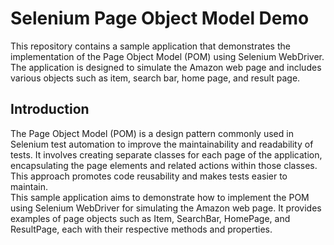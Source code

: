 # Selenium Page Object Model Demo
This repository contains a sample application that demonstrates the implementation of the Page Object Model (POM) using Selenium WebDriver. 
The application is designed to simulate the Amazon web page and includes various objects such as item, search bar, home page, and result page.
## Introduction
The Page Object Model (POM) is a design pattern commonly used in Selenium test automation to improve the maintainability and readability of tests. 
It involves creating separate classes for each page of the application, encapsulating the page elements and related actions within those classes. This approach promotes code reusability and makes tests easier to maintain.
<br>
This sample application aims to demonstrate how to implement the POM using Selenium WebDriver for simulating the Amazon web page. 
It provides examples of page objects such as Item, SearchBar, HomePage, and ResultPage, each with their respective methods and properties.
